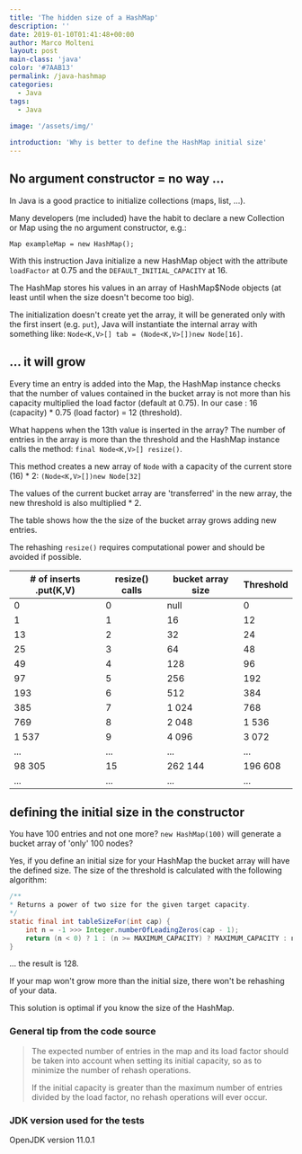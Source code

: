 ```yaml
---
title: 'The hidden size of a HashMap'
description: ''
date: 2019-01-10T01:41:48+00:00
author: Marco Molteni
layout: post
main-class: 'java'
color: '#7AAB13'
permalink: /java-hashmap
categories:
  - Java
tags:
  - Java
 
image: '/assets/img/'

introduction: 'Why is better to define the HashMap initial size'
---
```

## No argument constructor = no way ...

In Java is a good practice to initialize collections (maps, list, ...).

Many developers (me included) have the habit to declare a new Collection or Map using the no argument constructor, e.g.:

`Map exampleMap = new HashMap();`

With this instruction Java initialize a new HashMap object with the attribute `loadFactor` at 0.75 and the `DEFAULT_INITIAL_CAPACITY` at 16.

The HashMap stores his values in an array of HashMap$Node objects (at least until when the size doesn't become too big).

The initialization doesn't create yet the array, it will be generated only with the first insert (e.g. `put`),
 Java will instantiate the internal array with something like: `Node<K,V>[] tab = (Node<K,V>[])new Node[16]`.

## ... it will grow

Every time an entry is added into the Map, the HashMap instance checks that the number of values contained in the bucket array is not more than his capacity multiplied the load factor (default at 0.75).
In our case : 16 (capacity) * 0.75 (load factor) = 12 (threshold).

What happens when the 13th value is inserted in the array? The number of entries in the array is more than the threshold and the HashMap instance calls the method: `final Node<K,V>[] resize()`.

This method creates a new array of `Node` with a capacity of the current store (16) * 2:
`(Node<K,V>[])new Node[32]`

The values of the current bucket array are 'transferred' in the new array, the new threshold is also multiplied * 2.

The table shows how the the size of the bucket array grows adding new entries.

The rehashing `resize()` requires computational power and should be avoided if possible.

|# of inserts .put(K,V)|resize() calls|bucket array size|Threshold|
|---|---|---|---|
|0|0|null|0|
|1|1|16|12|
|13|2|32|24|
|25|3|64|48|
|49|4|128|96|
|97|5|256|192|
|193|6|512|384|
|385|7|1 024|768|
|769|8|2 048|1 536|
|1 537|9|4 096|3 072|
|...|...|...|...|
|98 305|15|262 144|196 608|
|...|...|...|...|

## defining the initial size in the constructor

You have 100 entries and not one more? `new HashMap(100)` will generate a bucket array of 'only' 100 nodes?

Yes, if you define an initial size for your HashMap the bucket array will have the defined size.
The size of the threshold is calculated with the following algorithm:

```java
/**
* Returns a power of two size for the given target capacity.
*/
static final int tableSizeFor(int cap) {
    int n = -1 >>> Integer.numberOfLeadingZeros(cap - 1);
    return (n < 0) ? 1 : (n >= MAXIMUM_CAPACITY) ? MAXIMUM_CAPACITY : n + 1;
}
```
... the result is 128.

If your map won't grow more than the initial size, there won't be rehashing of your data.

This solution is optimal if you know the size of the HashMap. 

### General tip from the code source
> The expected number of entries in the map and its load factor should be taken into account when
> setting its initial capacity, so as to minimize the number of rehash operations.
>
> If the initial capacity is greater than the maximum number of entries divided by the load factor, no rehash operations will ever occur.

### JDK version used for the tests

OpenJDK version 11.0.1
